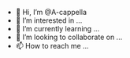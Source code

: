 - 👋 Hi, I’m @A-cappella
- 👀 I’m interested in ...
- 🌱 I’m currently learning ...
- 💞️ I’m looking to collaborate on ...
- 📫 How to reach me ...

<!---
A-cappella/A-cappella is a ✨ special ✨ repository because its `README.md` (this file) appears on your GitHub profile.
You can click the Preview link to take a look at your changes.
--->
